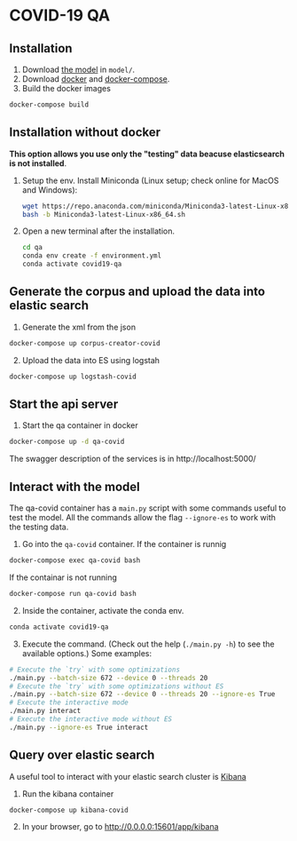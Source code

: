 # COVID-19 QA

## Installation

1. Download [the model](https://drive.google.com/drive/folders/1K-eXgmXytoIELHI8Rq3_dP9BUujBQ9T2?usp=sharing) in `model/`.
2. Download [docker](https://docs.docker.com/get-docker/) and [docker-compose](https://docs.docker.com/compose/install/).
3. Build the docker images
```bash
docker-compose build
```

## Installation without docker

**This option allows you use only the "testing" data beacuse elasticsearch is not installed**.

1. Setup the env. Install Miniconda (Linux setup; check online for MacOS and Windows):

    ```bash
    wget https://repo.anaconda.com/miniconda/Miniconda3-latest-Linux-x86_64.sh
    bash -b Miniconda3-latest-Linux-x86_64.sh
    ```

2. Open a new terminal after the installation.

    ```bash
    cd qa
    conda env create -f environment.yml
    conda activate covid19-qa
    ```

## Generate the corpus and upload the data into elastic search

1. Generate the xml from the json
```bash
docker-compose up corpus-creator-covid
```

2. Upload the data into ES using logstah
```bash
docker-compose up logstash-covid
```

## Start the api server

1. Start the qa container in docker
```bash
docker-compose up -d qa-covid
```

The swagger description of the services is in http://localhost:5000/


## Interact with the model

The qa-covid container has a `main.py` script with some commands useful to test the model. 
All the commands allow the flag `--ignore-es` to work with the testing data.

1. Go into the `qa-covid` container.
If the container is runnig
```bash
docker-compose exec qa-covid bash
```

If the containar is not running
```bash
docker-compose run qa-covid bash
```

2. Inside the container, activate the conda env.
```bash
conda activate covid19-qa
```

3. Execute the command. (Check out the help (`./main.py -h`) to see the available options.)
Some examples:
```bash
# Execute the `try` with some optimizations
./main.py --batch-size 672 --device 0 --threads 20
# Execute the `try` with some optimizations without ES
./main.py --batch-size 672 --device 0 --threads 20 --ignore-es True
# Execute the interactive mode
./main.py interact
# Execute the interactive mode without ES
./main.py --ignore-es True interact
```

## Query over elastic search
A useful tool to interact with your elastic search cluster is [Kibana](https://www.elastic.co/kibana)

1. Run the kibana container
```bash
docker-compose up kibana-covid
```
2. In your browser, go to http://0.0.0.0:15601/app/kibana